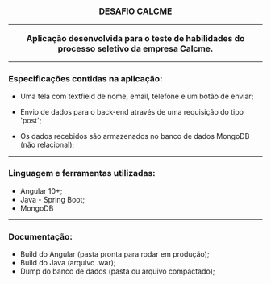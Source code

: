 
<div align = "center">
  <h3><b>DESAFIO CALCME</b>
<hr>
Aplicação desenvolvida para o teste de habilidades do processo seletivo da empresa Calcme.
</div>
<hr>

### Especificações contidas na aplicação:

* Uma tela com textfield de nome, email, telefone e um botão de enviar;

* Envio de dados para o back-end através de uma requisição do tipo 'post';

* Os dados recebidos são armazenados no banco de dados MongoDB (não relacional);

<hr>

### Linguagem e ferramentas utilizadas:

* Angular 10+;
* Java - Spring Boot;
* MongoDB

<hr>

### Documentação:

*    Build do Angular (pasta pronta para rodar em produção);
*    Build do Java (arquivo .war);
*    Dump do banco de dados (pasta ou arquivo compactado);
